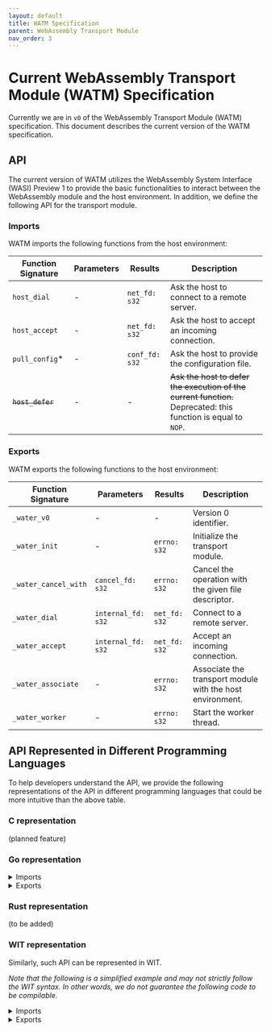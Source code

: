 ```yaml
---
layout: default
title: WATM Specification
parent: WebAssembly Transport Module
nav_order: 3
---
```


# Current WebAssembly Transport Module (WATM) Specification
Currently we are in `v0` of the WebAssembly Transport Module (WATM) specification. This document describes the current version of the WATM specification.

## API 
The current version of WATM utilizes the WebAssembly System Interface (WASI) Preview 1 to provide the basic functionalities to interact between the WebAssembly module and the host environment. In addition, we define the following API for the transport module. 

### Imports

WATM imports the following functions from the host environment:

| Function Signature | Parameters | Results | Description |
| --- | --- | --- | --- |
|`host_dial` | - | `net_fd: s32` | Ask the host to connect to a remote server. |
| `host_accept` | - | `net_fd: s32` | Ask the host to accept an incoming connection. |
| `pull_config`* | - | `conf_fd: s32` | Ask the host to provide the configuration file. |
| ~~`host_defer`~~ | - | - | ~~Ask the host to defer the execution of the current function.~~ Deprecated: this function is equal to `NOP`. |

### Exports

WATM exports the following functions to the host environment:

| Function Signature | Parameters | Results | Description |
| --- | --- | --- | --- |
| `_water_v0` | - | - | Version 0 identifier. |
| `_water_init` | - | `errno: s32` | Initialize the transport module. |
| `_water_cancel_with` | `cancel_fd: s32` | `errno: s32` | Cancel the operation with the given file descriptor. |
| `_water_dial` | `internal_fd: s32` | `net_fd: s32` | Connect to a remote server. |
| `_water_accept` | `internal_fd: s32` | `net_fd: s32` | Accept an incoming connection. |
| `_water_associate` | - | `errno: s32` | Associate the transport module with the host environment. |
| `_water_worker` | - | `errno: s32` | Start the worker thread. |

## API Represented in Different Programming Languages
To help developers understand the API, we provide the following representations of the API in different programming languages that could be more intuitive than the above table.

### C representation
(planned feature)

### Go representation

<details>
    <summary>Imports</summary>

<div class="highlighter-rouge">
<div class="highlight">
<pre class="highlight">
<code>//go:wasmimport env host_dial
//go:noescape
func _import_host_dial() (fd int32)

//go:wasmimport env host_accept
//go:noescape
func _import_host_accept() (fd int32)

//go:wasmimport env pull_config
//go:noescape
func _import_pull_config() (fd int32)

//go:wasmimport env host_defer
//go:noescape
func _import_host_defer()</code>
</pre>
</div>
</div>
</details>

<details>
    <summary>Exports</summary>

<div class="highlighter-rouge">
<div class="highlight">
<pre class="highlight">
<code>//export _water_v0
func _water_v0()

//export _water_init
func _water_init()

//export _water_cancel_with
func _water_cancel_with(cancelFd int32) int32

//export _water_dial
func _water_dial(internalFd int32) (networkFd int32)

//export _water_accept
func _water_accept(internalFd int32) (networkFd int32)

//export _water_associate
func _water_associate() int32

//export _water_worker
func _water_worker() int32</code>
</pre>
</div>
</div>
</details>

### Rust representation
(to be added)

### WIT representation
Similarly, such API can be represented in WIT. 

_Note that the following is a simplified example and may not strictly follow the WIT syntax. In other words, we do not guarantee the following code to be compilable._

<details>
  <summary>Imports</summary>

<div class="highlighter-rouge">
<div class="highlight">
<pre class="highlight">
<code>// imports.wit
package env;

interface host {
    host_dial: func() -> (net_fd: s32);
    host_accept: func() -> (net_fd: s32);
    pull_config: func() -> (conf_fd: s32);
    host_defer: func(); // deprecated
}

world host-world {
    import host;
}</code>
</pre>
</div>
</div>
</details>

<details>
  <summary>Exports</summary>

<div class="highlighter-rouge">
<div class="highlight">
<pre class="highlight">
<code>
// exports.wit
interface wasm {
    _water_v0: func(); // version 0 identifier
    _water_init: func() -> (errno: s32);
    _water_cancel_with(cancel_fd: s32) -> (errno: s32);
    _water_dial: func(internal_fd: s32) -> (net_fd: s32);
    _water_accept: func(internal_fd: s32) -> (net_fd: s32);
    _water_associate: func() -> (errno: s32); 
    _water_worker: func() -> (errno: s32);
}

world wasm-world {
    export wasm;
}</code>
</pre>
</div>
</div>
</details>